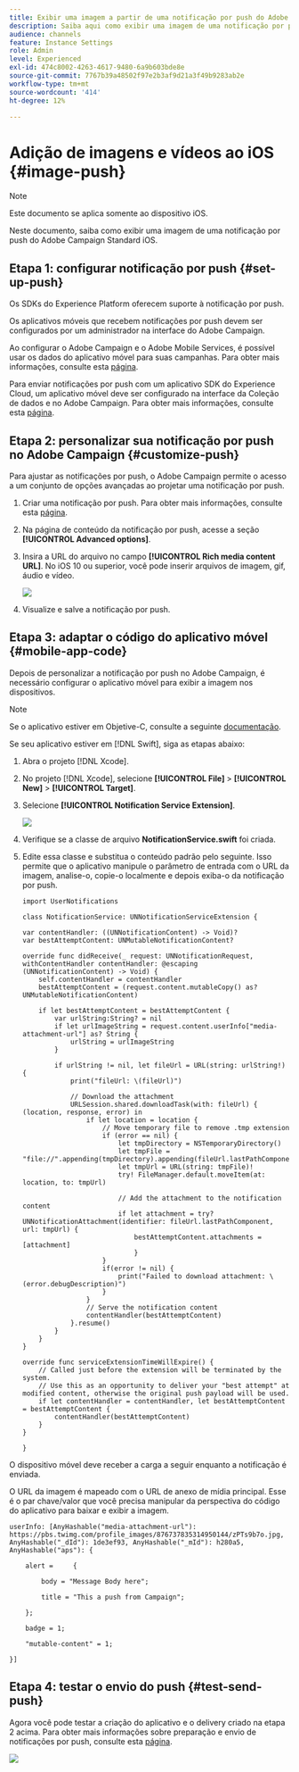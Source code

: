 ```yaml
---
title: Exibir uma imagem a partir de uma notificação por push do Adobe Campaign Standard
description: Saiba aqui como exibir uma imagem de uma notificação por push do Adobe Campaign em um dispositivo iOS
audience: channels
feature: Instance Settings
role: Admin
level: Experienced
exl-id: 474c8002-4263-4617-9480-6a9b603bde8e
source-git-commit: 7767b39a48502f97e2b3af9d21a3f49b9283ab2e
workflow-type: tm+mt
source-wordcount: '414'
ht-degree: 12%

---
```


# Adição de imagens e vídeos ao iOS {#image-push}

>[!NOTE]
>
>Este documento se aplica somente ao dispositivo iOS.

Neste documento, saiba como exibir uma imagem de uma notificação por push do Adobe Campaign Standard iOS.

## Etapa 1: configurar notificação por push {#set-up-push}

Os SDKs do Experience Platform oferecem suporte à notificação por push.

Os aplicativos móveis que recebem notificações por push devem ser configurados por um administrador na interface do Adobe Campaign.

Ao configurar o Adobe Campaign e o Adobe Mobile Services, é possível usar os dados do aplicativo móvel para suas campanhas. Para obter mais informações, consulte esta [página](../../administration/using/configuring-a-mobile-application.md).

Para enviar notificações por push com um aplicativo SDK do Experience Cloud, um aplicativo móvel deve ser configurado na interface da Coleção de dados e no Adobe Campaign. Para obter mais informações, consulte esta [página](../../administration/using/configuring-a-mobile-application.md#channel-specific-config).

## Etapa 2: personalizar sua notificação por push no Adobe Campaign {#customize-push}

Para ajustar as notificações por push, o Adobe Campaign permite o acesso a um conjunto de opções avançadas ao projetar uma notificação por push.

1. Criar uma notificação por push. Para obter mais informações, consulte esta [página](../../channels/using/preparing-and-sending-a-push-notification.md).

1. Na página de conteúdo da notificação por push, acesse a seção **[!UICONTROL Advanced options]**.

1. Insira a URL do arquivo no campo **[!UICONTROL Rich media content URL]**.
No iOS 10 ou superior, você pode inserir arquivos de imagem, gif, áudio e vídeo.

   ![](assets/push_notif_advanced_6.png)

1. Visualize e salve a notificação por push.

## Etapa 3: adaptar o código do aplicativo móvel {#mobile-app-code}

Depois de personalizar a notificação por push no Adobe Campaign, é necessário configurar o aplicativo móvel para exibir a imagem nos dispositivos.

>[!NOTE]
>
>Se o aplicativo estiver em Objetive-C, consulte a seguinte [documentação](https://experienceleague.adobe.com/docs/mobile-services/ios/messaging-ios/push-messaging/c-set-up-rich-push-notif-ios.html?lang=pt-BR).

Se seu aplicativo estiver em [!DNL Swift], siga as etapas abaixo:

1. Abra o projeto [!DNL Xcode].

1. No projeto [!DNL Xcode], selecione **[!UICONTROL File]** > **[!UICONTROL New]** > **[!UICONTROL Target]**.

1. Selecione **[!UICONTROL Notification Service Extension]**.

   ![](assets/push_notif_advanced_12.png)

1. Verifique se a classe de arquivo **NotificationService.swift** foi criada.

1. Edite essa classe e substitua o conteúdo padrão pelo seguinte.
Isso permite que o aplicativo manipule o parâmetro de entrada com o URL da imagem, analise-o, copie-o localmente e depois exiba-o da notificação por push.

   ```
   import UserNotifications
   
   class NotificationService: UNNotificationServiceExtension {
   
   var contentHandler: ((UNNotificationContent) -> Void)?
   var bestAttemptContent: UNMutableNotificationContent?
   
   override func didReceive(_ request: UNNotificationRequest, withContentHandler contentHandler: @escaping (UNNotificationContent) -> Void) {
       self.contentHandler = contentHandler
       bestAttemptContent = (request.content.mutableCopy() as? UNMutableNotificationContent)
   
       if let bestAttemptContent = bestAttemptContent {
           var urlString:String? = nil
           if let urlImageString = request.content.userInfo["media-attachment-url"] as? String {
               urlString = urlImageString
           }
   
           if urlString != nil, let fileUrl = URL(string: urlString!) {
               print("fileUrl: \(fileUrl)")
   
               // Download the attachment
               URLSession.shared.downloadTask(with: fileUrl) { (location, response, error) in
                   if let location = location {
                       // Move temporary file to remove .tmp extension
                       if (error == nil) {
                           let tmpDirectory = NSTemporaryDirectory()
                           let tmpFile = "file://".appending(tmpDirectory).appending(fileUrl.lastPathComponent)
                           let tmpUrl = URL(string: tmpFile)!
                           try! FileManager.default.moveItem(at: location, to: tmpUrl)
   
                           // Add the attachment to the notification content
                           if let attachment = try? UNNotificationAttachment(identifier: fileUrl.lastPathComponent, url: tmpUrl) {
                               bestAttemptContent.attachments = [attachment]
                               }
                       }
                       if(error != nil) {
                           print("Failed to download attachment: \(error.debugDescription)")
                       }
                   }
                   // Serve the notification content
                   contentHandler(bestAttemptContent)
               }.resume()
           }
       }
   }
   
   override func serviceExtensionTimeWillExpire() {
       // Called just before the extension will be terminated by the system.
       // Use this as an opportunity to deliver your "best attempt" at modified content, otherwise the original push payload will be used.
       if let contentHandler = contentHandler, let bestAttemptContent = bestAttemptContent {
           contentHandler(bestAttemptContent)
       }
   }
   
   }
   ```

O dispositivo móvel deve receber a carga a seguir enquanto a notificação é enviada.

O URL da imagem é mapeado com o URL de anexo de mídia principal. Esse é o par chave/valor que você precisa manipular da perspectiva do código do aplicativo para baixar e exibir a imagem.

```
userInfo: [AnyHashable("media-attachment-url"): https://pbs.twimg.com/profile_images/876737835314950144/zPTs9b7o.jpg, AnyHashable("_dId"): 1de3ef93, AnyHashable("_mId"): h280a5, AnyHashable("aps"): {
 
    alert =     {
 
        body = "Message Body here";
 
        title = "This a push from Campaign";
 
    };
 
    badge = 1;
 
    "mutable-content" = 1;
 
}]
```

## Etapa 4: testar o envio do push {#test-send-push}

Agora você pode testar a criação do aplicativo e o delivery criado na etapa 2 acima. Para obter mais informações sobre preparação e envio de notificações por push, consulte esta [página](../../channels/using/preparing-and-sending-a-push-notification.md).

![](assets/push_notif_advanced_34.png)
